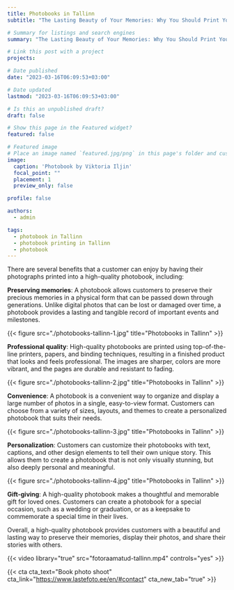 ```yaml
---
title: Photobooks in Tallinn
subtitle: "The Lasting Beauty of Your Memories: Why You Should Print Your Photos in a High-Quality Photobook"

# Summary for listings and search engines
summary: "The Lasting Beauty of Your Memories: Why You Should Print Your Photos in a High-Quality Photobook"

# Link this post with a project
projects: 

# Date published
date: "2023-03-16T06:09:53+03:00"

# Date updated
lastmod: "2023-03-16T06:09:53+03:00"

# Is this an unpublished draft?
draft: false

# Show this page in the Featured widget?
featured: false

# Featured image
# Place an image named `featured.jpg/png` in this page's folder and customize its options here.
image:
  caption: 'Photobook by Viktoria Iljin'
  focal_point: ""
  placement: 1
  preview_only: false

profile: false

authors:
  - admin

tags:
  - photobook in Tallinn
  - photobook printing in Tallinn
  - photobook
---
```

There are several benefits that a customer can enjoy by having their photographs printed into a high-quality photobook, including:

**Preserving memories**: A photobook allows customers to preserve their precious memories in a physical form that can be passed down through generations. Unlike digital photos that can be lost or damaged over time, a photobook provides a lasting and tangible record of important events and milestones.

{{< figure src="./photobooks-tallinn-1.jpg" title="Photobooks in Tallinn" >}}

**Professional quality**: High-quality photobooks are printed using top-of-the-line printers, papers, and binding techniques, resulting in a finished product that looks and feels professional. The images are sharper, colors are more vibrant, and the pages are durable and resistant to fading.

{{< figure src="./photobooks-tallinn-2.jpg" title="Photobooks in Tallinn" >}}

**Convenience**: A photobook is a convenient way to organize and display a large number of photos in a single, easy-to-view format. Customers can choose from a variety of sizes, layouts, and themes to create a personalized photobook that suits their needs.

{{< figure src="./photobooks-tallinn-3.jpg" title="Photobooks in Tallinn" >}}

**Personalization**: Customers can customize their photobooks with text, captions, and other design elements to tell their own unique story. This allows them to create a photobook that is not only visually stunning, but also deeply personal and meaningful.

{{< figure src="./photobooks-tallinn-4.jpg" title="Photobooks in Tallinn" >}}

**Gift-giving**: A high-quality photobook makes a thoughtful and memorable gift for loved ones. Customers can create a photobook for a special occasion, such as a wedding or graduation, or as a keepsake to commemorate a special time in their lives.

Overall, a high-quality photobook provides customers with a beautiful and lasting way to preserve their memories, display their photos, and share their stories with others.

{{< video library="true" src="fotoraamatud-tallinn.mp4" controls="yes" >}}

{{< cta cta_text="Book photo shoot" cta_link="https://www.lastefoto.ee/en/#contact" cta_new_tab="true" >}}